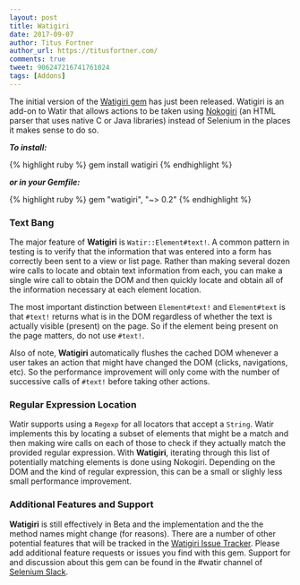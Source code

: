 ```yaml
---
layout: post
title: Watigiri
date: 2017-09-07
author: Titus Fortner
author_url: https://titusfortner.com/
comments: true
tweet: 906247216741761024
tags: [Addons]
---
```


The initial version of the [Watigiri gem](https://github.com/titusfortner/watigiri) has 
just been released. Watigiri is an add-on to Watir that allows actions to be taken using 
[Nokogiri](https://github.com/sparklemotion/nokogiri) (an HTML parser that uses 
native C or Java libraries) instead of Selenium in the places it makes sense to do so.
<!--more-->

***To install:***

{% highlight ruby %}
gem install watigiri
{% endhighlight %}

***or in your Gemfile:*** 

{% highlight ruby %}
gem "watigiri", "~> 0.2"
{% endhighlight %}
<br/>


### Text Bang

The major feature of **Watigiri** is `Watir::Element#text!`. A common pattern in testing is to verify that the 
information that was entered into a form has correctly been sent to a view or list page.
Rather than making several dozen wire calls to locate and obtain text information from each, 
you can make a single wire call to obtain the DOM and then quickly locate and obtain all of 
the information necessary at each element location.

The most important distinction between `Element#text!` and `Element#text` is that `#text!`
returns what is in the DOM regardless of whether the text is actually visible (present)
on the page. So if the element being present on the page matters, do not use `#text!`.

Also of note, **Watigiri** automatically flushes the cached DOM whenever a user takes an 
action that might have changed the DOM (clicks, navigations, etc). 
So the performance improvement will only come with the number of successive calls
 of `#text!` before taking other actions. 
 
### Regular Expression Location

Watir supports using a `Regexp` for all locators that accept a `String`.
Watir implements this by locating a subset of elements that might be a match and 
then making wire calls on each of those to check if they actually match the provided 
regular expression. With **Watigiri**, iterating through this list of potentially
matching elements is done using Nokogiri. Depending on the DOM and the kind
of regular expression, this can be a small or slighly less small performance improvement.

### Additional Features and Support

**Watigiri** is still effectively in Beta and the implementation and the the method names might
change (for reasons). There are a number of other potential features that will be tracked
in the [Watigiri Issue Tracker](https://github.com/titusfortner/watigiri/issues). Please add
additional feature requests or issues you find with this gem. Support for and discussion
 about this gem can be found in the #watir channel of [Selenium Slack](http://seleniumhq.herokuapp.com).